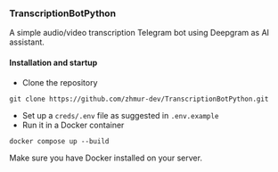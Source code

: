 ### TranscriptionBotPython

A simple audio/video transcription Telegram bot using Deepgram as AI assistant.

#### Installation and startup

- Clone the repository

```commandline
git clone https://github.com/zhmur-dev/TranscriptionBotPython.git
```

- Set up a `creds/.env` file as suggested in `.env.example`
- Run it in a Docker container

```commandline
docker compose up --build
```

Make sure you have Docker installed on your server.